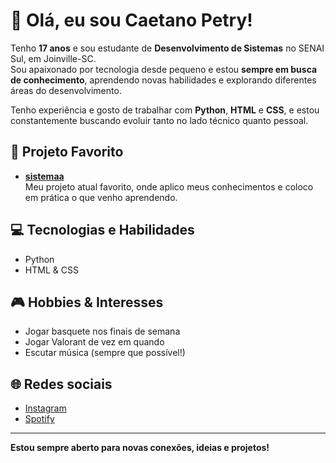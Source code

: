 # 👋 Olá, eu sou Caetano Petry!

Tenho **17 anos** e sou estudante de **Desenvolvimento de Sistemas** no SENAI Sul, em Joinville-SC.  
Sou apaixonado por tecnologia desde pequeno e estou **sempre em busca de conhecimento**, aprendendo novas habilidades e explorando diferentes áreas do desenvolvimento.

Tenho experiência e gosto de trabalhar com **Python**, **HTML** e **CSS**, e estou constantemente buscando evoluir tanto no lado técnico quanto pessoal.

## 🚀 Projeto Favorito
- **[sistemaa](https://github.com/caetanopetry/sistemaa)**  
  Meu projeto atual favorito, onde aplico meus conhecimentos e coloco em prática o que venho aprendendo.

## 💻 Tecnologias e Habilidades
- Python
- HTML & CSS

## 🎮 Hobbies & Interesses
- Jogar basquete nos finais de semana
- Jogar Valorant de vez em quando
- Escutar música (sempre que possível!)

## 🌐 Redes sociais
- [Instagram](https://www.instagram.com/caepetry/)
- [Spotify](https://open.spotify.com/user/ab27iejl67krwd7n50hmokg4l)

---

**Estou sempre aberto para novas conexões, ideias e projetos!**
